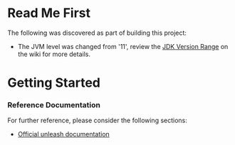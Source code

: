 # Read Me First
The following was discovered as part of building this project:

* The JVM level was changed from '11', review the [JDK Version Range](https://github.com/spring-projects/spring-framework/wiki/Spring-Framework-Versions#jdk-version-range) on the wiki for more details.

# Getting Started

### Reference Documentation
For further reference, please consider the following sections:

* [Official unleash documentation](https://github.com/Unleash/unleash)
